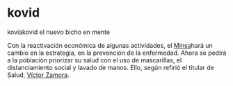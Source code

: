 # kovid
koviakovid el nuevo bicho en mente

Con la reactivación económica de algunas actividades, el [Minsa](https://larepublica.pe/tag/minsa/)hará un cambio en la estrategia, en la prevención de la enfermedad. Ahora se pedirá a la población priorizar su salud con el uso de mascarillas, el distanciamiento social y lavado de manos. Ello, según refirió el titular de Salud, [Víctor Zamora](https://larepublica.pe/tag/victor-zamora-mesia/).
